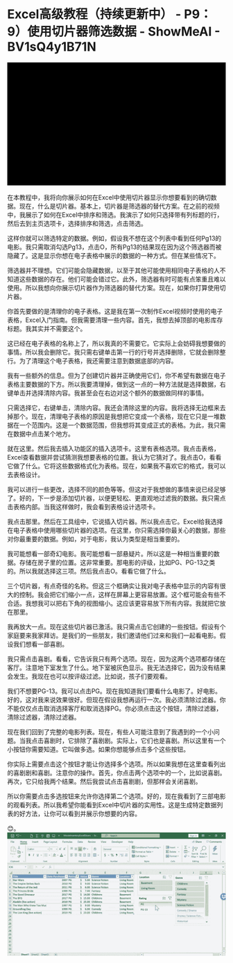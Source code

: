 # Excel高级教程（持续更新中） - P9：9）使用切片器筛选数据 - ShowMeAI - BV1sQ4y1B71N

![](img/d54156bd30b07153a718845985588c54_0.png)

在本教程中，我将向你展示如何在Excel中使用切片器显示你想要看到的确切数据。现在，什么是切片器。基本上，切片器是筛选器的替代方案。在之前的视频中，我展示了如何在Excel中排序和筛选。我演示了如何只选择带有列标题的行，然后去到主页选项卡，选择排序和筛选，点击筛选。

这样你就可以筛选特定的数据。例如，假设我不想在这个列表中看到任何Pg13的电影。我只需取消勾选Pg13，点击O，所有Pg13的结果现在因为这个筛选器而被隐藏了。这是显示你想在电子表格中展示的数据的一种方式。但在某些情况下。

筛选器并不理想。它们可能会隐藏数据，以至于其他可能使用相同电子表格的人不知道这些数据的存在。他们可能会错过它。此外，筛选器有时可能有点笨重且难以使用。所以我想向你展示切片器作为筛选器的替代方案。现在，如果你打算使用切片器。

你首先要做的是清理你的电子表格。这是我在第一次制作Excel视频时使用的电子表格，Excel入门指南。但我需要清理一些内容。首先，我想去掉顶部的电影库存标题。我其实并不需要这个。

这已经在电子表格的名称上了，所以我真的不需要它。它实际上会妨碍我想要做的事情。所以我会删除它。我只需右键单击第一行的行号并选择删除，它就会删除整行。为了清理这个电子表格，我还需要注意到数据底部的内容。

我有一些额外的信息。但为了创建切片器并正确使用它们，你不希望有数据在电子表格主要数据的下方。所以我要清理掉，做到这一点的一种方法就是选择数据，右键单击并选择清除内容。我甚至会在右边对这个额外的数据做同样的事情。

只需选择它，右键单击，清除内容。我还会清除这里的内容。我将选择无边框来去掉那个。现在，清理电子表格的原因是我想把它变成一个表格，现在它只是一堆数据在一个范围内。这是一个数据范围，但我想将其变成正式的表格。为此，我只需在数据中点击某个地方。

就在这里。然后我去插入功能区的插入选项卡。这里有表格选项。我点击表格，Excel查看数据并尝试猜测我想要表格的位置。我认为它猜对了。我点击O，看看它做了什么。它将这些数据格式化为表格。现在，如果我不喜欢它的格式，我可以去表格设计。

我可以进行一些更改，选择不同的颜色等等。但这对于我想做的事情来说已经足够了。好的，下一步是添加切片器，以便更轻松、更直观地过滤我的数据。我只需点击表格内部。当我这样做时，我会看到表格设计选项卡。

我点击那里。然后在工具组中，它说插入切片器。所以我点击它。Excel给我选择在电子表格中使用哪些切片器的选项。在这里，你只需选择你最关心的数据，那些对你最重要的数据。例如，对于电影，我认为类型是相当重要的。

我可能想看一部奇幻电影。我可能想看一部悬疑片。所以这是一种相当重要的数据。存储在房子里的位置。这非常重要。那电影的评级，比如PG、PG-13之类的。所以我就选择这三项。然后我点击O。看看它做了什么。

三个切片器，有点奇怪的名称。但这三个框确实让我对电子表格中显示的内容有很大的控制。我会把它们缩小一点，这样在屏幕上更容易放置。这个框可能会有些不合适。我想我可以把右下角的视图缩小。这应该更容易放下所有内容。我就把它放在那里。

我再放大一点。现在这些切片器已激活。我只需点击它创建的一些按钮。假设有个家庭要来我家拜访。是我们的一些朋友，我们邀请他们过来和我们一起看电影。假设我们想看一部喜剧。

我只需点击喜剧。看看，它告诉我只有两个选项。现在，因为这两个选项都存储在客厅。注意地下室发生了什么。地下室被灰色显示。我无法选择它，因为没有结果会发生。我现在也可以按评级过滤。比如说，孩子们要观看。

我们不想要PG-13。我可以点击PG。现在我知道我们要看什么电影了。好电影。好的，这对我来说效果很好。但现在假设我想再运行一次。我必须清除过滤器。你不能仅仅点击取消选择客厅和取消选择PG。你必须点击这个按钮，清除过滤器，清除过滤器，清除过滤器。

现在我们回到了完整的电影列表。现在，有些人可能注意到了我遇到的一个小问题。当我点击喜剧时，它排除了喜剧剧。实际上，它们也是喜剧。所以这里有一个小按钮你需要知道。它叫做多选。如果你想能够点击多个这些按钮。

你实际上需要点击这个按钮才能让你选择多个选项。所以如果我想在这里查看列出的喜剧剧和喜剧。注意你的操作。首先，你点击两个选项中的一个，比如说喜剧。再次，它只给我两个结果。然后我尝试点击喜剧剧，但那样会关闭喜剧。

所以你需要点击多选按钮来允许你选择第二个选项。好的，现在我看到了三部电影的观看列表。所以我希望你能看到Excel中切片器的实用性。这是生成特定数据列表的好方法，让你可以看到并展示你想要的内容。

😊。![](img/d54156bd30b07153a718845985588c54_2.png)

